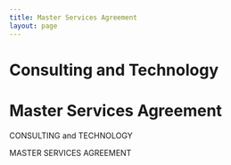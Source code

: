 ```yaml
---
title: Master Services Agreement
layout: page
---
```


# Consulting and Technology
# Master Services Agreement

CONSULTING and TECHNOLOGY

MASTER SERVICES AGREEMENT

<!-- paste your MSA text from your message below -->
